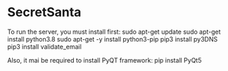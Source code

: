 # SecretSanta

To run the server, you must install first:
	sudo apt-get update
	sudo apt-get install python3.8
	sudo apt-get -y install python3-pip
	pip3 install py3DNS
	pip3 install validate_email

Also, it mai be required to install PyQT framework:
	pip install PyQt5
